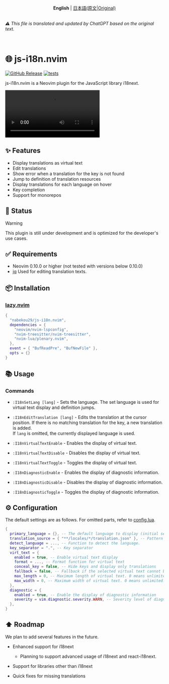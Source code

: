 <div align="center">
  <b>English</b> | <a href="./README-ja.md">日本語(原文|Original)</a>
</div>

<br />

_⚠︎ This file is translated and updated by ChatGPT based on the original text._

<br />

# 🌐 js-i18n.nvim

[![GitHub Release](https://img.shields.io/github/release/nabekou29/js-i18n.nvim?style=flat)](https://github.com/nabekou29/js-i18n.nvim/releases/latest)
[![tests](https://github.com/nabekou29/js-i18n.nvim/actions/workflows/test.yaml/badge.svg)](https://github.com/nabekou29/js-i18n.nvim/actions/workflows/test.yaml)

js-i18n.nvim is a Neovim plugin for the JavaScript library i18next.

<div>
  <video src="https://github.com/user-attachments/assets/abcd728d-42d1-46d2-8d18-072102b1cf71" type="video/mp4" />
</div>

## ✨ Features

- Display translations as virtual text
- Edit translations
- Show error when a translation for the key is not found
- Jump to definition of translation resources
- Display translations for each language on hover
- Key completion
- Support for monorepos

## 🚧 Status

> [!WARNING]
> This plugin is still under development and is optimized for the developer's use cases.

## ✅ Requirements

- Neovim 0.10.0 or higher (not tested with versions below 0.10.0)
- [jq](https://stedolan.github.io/jq/)
  Used for editing translation texts.

## 📦 Installation

### [lazy.nvim](https://github.com/folke/lazy.nvim)

```lua
{
  "nabekou29/js-i18n.nvim",
  dependencies = {
    "neovim/nvim-lspconfig",
    "nvim-treesitter/nvim-treesitter",
    "nvim-lua/plenary.nvim",
  },
  event = { "BufReadPre", "BufNewFile" },
  opts = {}
}
```

## 📚 Usage

### Commands

- `:I18nSetLang [lang]` - Sets the language. The set language is used for virtual text display and definition jumps.

- `:I18nEditTranslation [lang]` - Edits the translation at the cursor position. If there is no matching translation for the key, a new translation is added.  
  If `lang` is omitted, the currently displayed language is used.

- `:I18nVirtualTextEnable` - Enables the display of virtual text.

- `:I18nVirtualTextDisable` - Disables the display of virtual text.

- `:I18nVirtualTextToggle` - Toggles the display of virtual text.

- `:I18nDiagnosticEnable` - Enables the display of diagnostic information.

- `:I18nDiagnosticDisable` - Disables the display of diagnostic information.

- `:I18nDiagnosticToggle` - Toggles the display of diagnostic information.

## ⚙️ Configuration

The default settings are as follows. For omitted parts, refer to [config.lua](./lua/js-i18n/config.lua).

```lua
{
  primary_language = {}, -- The default language to display (initial setting for displaying virtual text, etc.)
  translation_source = { "**/locales/*/translation.json" }, -- Pattern for translation resources
  detect_language = ..., -- Function to detect the language.
  key_separator = ".", -- Key separator
  virt_text = {
    enabled = true, -- Enable virtual text display
    format = ..., -- Format function for virtual text
    conceal_key = false, -- Hide keys and display only translations
    fallback = false, -- Fallback if the selected virtual text cannot be displayed
    max_length = 0, -- Maximum length of virtual text. 0 means unlimited.
    max_width = 0, -- Maximum width of virtual text. 0 means unlimited. (`max_length` takes precedence.)
  },
  diagnostic = {
    enabled = true, -- Enable the display of diagnostic information
    severity = vim.diagnostic.severity.WARN, -- Severity level of diagnostic information
  },
}
```

## ⬆️ Roadmap

We plan to add several features in the future.

- Enhanced support for i18next

  - Planning to support advanced usage of i18next and react-i18next.

- Support for libraries other than i18next
- Quick fixes for missing translations
